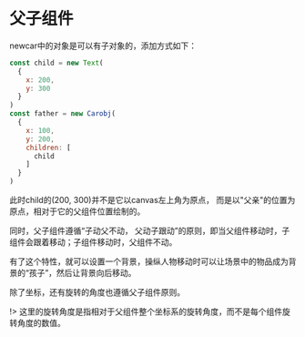 # 父子组件

newcar中的对象是可以有子对象的，添加方式如下：
```javascript
const child = new Text(
  {
    x: 200,
    y: 300
  }
)
const father = new Carobj(
  {
    x: 100,
    y: 200,
    children: [
      child
    ]
  }
)
```
此时child的(200, 300)并不是它以canvas左上角为原点， 而是以"父亲"的位置为原点，相对于它的父组件位置绘制的。

同时，父子组件遵循“子动父不动， 父动子跟动”的原则，即当父组件移动时，子组件会跟着移动；子组件移动时，父组件不动。

有了这个特性，就可以设置一个背景，操纵人物移动时可以让场景中的物品成为背景的“孩子”，然后让背景向后移动。

除了坐标，还有旋转的角度也遵循父子组件原则。

!> 这里的旋转角度是指相对于父组件整个坐标系的旋转角度，而不是每个组件旋转角度的数值。
